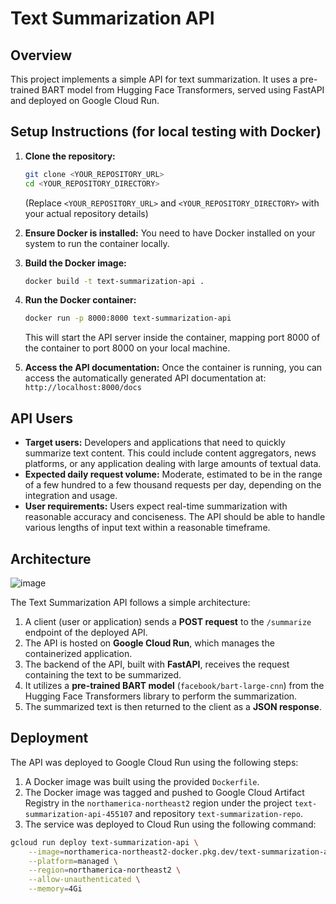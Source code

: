 # Text Summarization API

## Overview

This project implements a simple API for text summarization. It uses a pre-trained BART model from Hugging Face Transformers, served using FastAPI and deployed on Google Cloud Run.

## Setup Instructions (for local testing with Docker)

1.  **Clone the repository:**
    ```bash
    git clone <YOUR_REPOSITORY_URL>
    cd <YOUR_REPOSITORY_DIRECTORY>
    ```
    (Replace `<YOUR_REPOSITORY_URL>` and `<YOUR_REPOSITORY_DIRECTORY>` with your actual repository details)

2.  **Ensure Docker is installed:** You need to have Docker installed on your system to run the container locally.

3.  **Build the Docker image:**
    ```bash
    docker build -t text-summarization-api .
    ```

4.  **Run the Docker container:**
    ```bash
    docker run -p 8000:8000 text-summarization-api
    ```
    This will start the API server inside the container, mapping port 8000 of the container to port 8000 on your local machine.

5.  **Access the API documentation:** Once the container is running, you can access the automatically generated API documentation at:
    `http://localhost:8000/docs`

## API Users

* **Target users:** Developers and applications that need to quickly summarize text content. This could include content aggregators, news platforms, or any application dealing with large amounts of textual data.
* **Expected daily request volume:** Moderate, estimated to be in the range of a few hundred to a few thousand requests per day, depending on the integration and usage.
* **User requirements:** Users expect real-time summarization with reasonable accuracy and conciseness. The API should be able to handle various lengths of input text within a reasonable timeframe.

## Architecture

![image](https://github.com/user-attachments/assets/f6000452-55aa-467f-bd8e-001bf4337a65)



The Text Summarization API follows a simple architecture:

1.  A client (user or application) sends a **POST request** to the `/summarize` endpoint of the deployed API.
2.  The API is hosted on **Google Cloud Run**, which manages the containerized application.
3.  The backend of the API, built with **FastAPI**, receives the request containing the text to be summarized.
4.  It utilizes a **pre-trained BART model** (`facebook/bart-large-cnn`) from the Hugging Face Transformers library to perform the summarization.
5.  The summarized text is then returned to the client as a **JSON response**.

## Deployment

The API was deployed to Google Cloud Run using the following steps:

1.  A Docker image was built using the provided `Dockerfile`.
2.  The Docker image was tagged and pushed to Google Cloud Artifact Registry in the `northamerica-northeast2` region under the project `text-summarization-api-455107` and repository `text-summarization-repo`.
3.  The service was deployed to Cloud Run using the following command:
   ```bash
   gcloud run deploy text-summarization-api \
       --image=northamerica-northeast2-docker.pkg.dev/text-summarization-api-455107/text-summarization-repo/text-summarization-api:latest \
       --platform=managed \
       --region=northamerica-northeast2 \
       --allow-unauthenticated \
       --memory=4Gi
